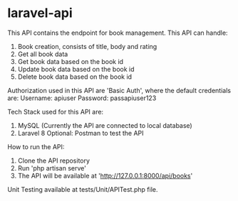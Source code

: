 # laravel-api
This API contains the endpoint for book management. This API can handle:
1. Book creation, consists of title, body and rating
2. Get all book data
3. Get book data based on the book id
4. Update book data based on the book id
5. Delete book data based on the book id

Authorization used in this API are 'Basic Auth', where the default credentials are:
Username: apiuser
Password: passapiuser123

Tech Stack used for this API are:
1. MySQL (Currently the API are connected to local database)
2. Laravel 8
Optional:
Postman to test the API

How to run the API:
1. Clone the API repository
2. Run 'php artisan serve'
3. The API will be available at 'http://127.0.0.1:8000/api/books'

Unit Testing available at tests/Unit/APITest.php file.
